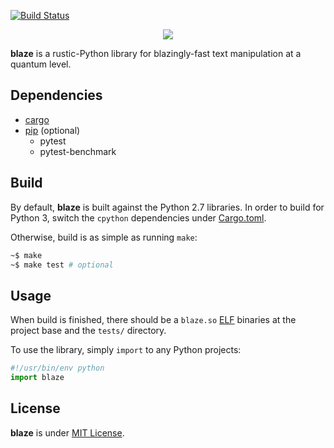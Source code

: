 [![Build Status](https://travis-ci.org/initbar/blaze.svg?branch=master)](https://travis-ci.org/initbar/blaze)
<p align="center">
  <img src="https://raw.githubusercontent.com/initbar/blaze/docs/logo.png">
</p>

**blaze** is a rustic-Python library for blazingly-fast text manipulation at a quantum level.

## Dependencies

- [cargo](https://github.com/rust-lang/cargo)
- [pip](https://github.com/pypa/pip) (optional)
  - pytest
  - pytest-benchmark

## Build

By default, **blaze** is built against the Python 2.7 libraries. In order to build for Python 3, switch the `cpython` dependencies under [Cargo.toml](https://github.com/initbar/blaze/blob/master/src/Cargo.toml).

Otherwise, build is as simple as running `make`:

```bash
~$ make
~$ make test # optional
```

## Usage

When build is finished, there should be a `blaze.so` [ELF](https://en.wikipedia.org/wiki/Executable_and_Linkable_Format) binaries at the project base and the `tests/` directory.

To use the library, simply `import` to any Python projects:

```python
#!/usr/bin/env python
import blaze
```

## License

**blaze** is under [MIT License](./LICENSE.md).
